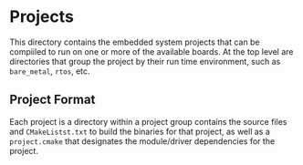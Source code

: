 # Projects

This directory contains the embedded system projects that can be compiiled
to run on one or more of the available boards.
At the top level are directories that group the project by their run time
environment, such as `bare_metal`, `rtos`, etc.

## Project Format

Each project is a directory within a project group contains the source files
and `CMakeListst.txt` to build the binaries for that project, as well as a
`project.cmake` that designates the module/driver dependencies for the project.
